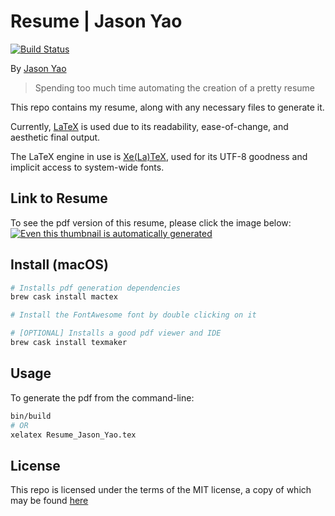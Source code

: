 # Resume | Jason Yao
[![Build Status](https://travis-ci.org/JasonYao/resume.svg?branch=source)](https://travis-ci.org/JasonYao/resume)

By [Jason Yao](https://github.com/jasonyao/)

> Spending too much time automating the creation of a pretty resume

This repo contains my resume, along with any
necessary files to generate it.

Currently, [LaTeX](https://www.latex-project.org)
is used due to its readability, ease-of-change,
and aesthetic final output.

The LaTeX engine in use is [Xe(La)TeX](http://xetex.sourceforge.net/),
used for its UTF-8 goodness and implicit access to
system-wide fonts.

## Link to Resume
To see the pdf version of this resume, please click the image below:
[![Even this thumbnail is automatically generated](https://www.jasonyao.com/resume/Resume_Jason_Yao.png)
](https://www.jasonyao.com/resume/Resume_Jason_Yao.pdf)

## Install (macOS)
```sh
# Installs pdf generation dependencies
brew cask install mactex

# Install the FontAwesome font by double clicking on it

# [OPTIONAL] Installs a good pdf viewer and IDE
brew cask install texmaker
```

## Usage
To generate the pdf from the command-line:
```sh
bin/build
# OR
xelatex Resume_Jason_Yao.tex
```

## License
This repo is licensed under the terms of the MIT license,
a copy of which may be found [here](LICENSE)
